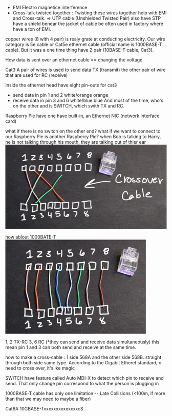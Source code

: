 - EMI Electro magnetice interference
- Cross-talk
twisted together : Twisting these wires together help with EMI and Cross-talk.
=> UTP cable (Unshielded Twisted Pair)
also have STP have a shield benear the jacket of cable be often used in factory where have a ton of EMI.

copper wires (8 with 4 pair) is realy grate at conducting electricity.
Our wire category is 5e cable or Cat5e ethernet cable (official name is 1000BASE-T cable).
But it was a one time thing have 2 pair (10BASE-T cable, Cat3).

How data is sent over an ethernet cable == changing the voltage.

Cat3
A pair of wires is used to send data TX (transmit)
the other pair of wire that are used for RC (receive)

Inside the ethernet head have eight pin-outs
    for cat3
- send data in pin 1 and 2 white/orange orange
- receive data in pin 3 and 6 white/blue blue
And most of the time, who's on the other and is SWITCH, which swith TX and RC.

Raspberry Pie have one have built-in, an Ethernet NIC (network interface card)

what if there is no switch on the other end?
what if we want to connect to our Raspberry Pie is another Raspberry Pie?
when Bob is talking to Harry, he is not talking through his mouth, they are talking out of thier ear
![Alt text](image-1.png)

how ablout 1000BATE-T 
![Alt text](image.png)

1, 2 TX-RC
3, 6 RC
(*they can send and receive data simultaneously) this mean pin 1 and 3 can both send and receive at the same time.


how to make a cross-cable : 1 side 568A and the other side 568B.
straight through both side same type.
According to the Gigabit Etheret standard, o need to cross over, it's lke magic

SWITCH have feature called Auto MDI-X to detect which pin to receive and send. That only change pin correspond to what the person is plugging in 

1000BASE-T cable has only one limitation -- Late Collisions (<100m, if more than that we may need to maybe a fiber)

Cat6A  10GBASE-TxxxxxxxxxxxxxxcS